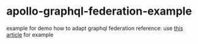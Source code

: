 # apollo-graphql-federation-example
example for demo how to adapt graphql federation
reference: use [this article](https://itnext.io/a-guide-to-graphql-schema-federation-part-1-995b639ac035) for example